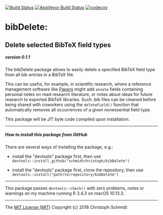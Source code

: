 [![Build Status](https://travis-ci.org/schmidtchristoph/bibDelete.svg?branch=master)](https://travis-ci.org/schmidtchristoph/bibDelete) [![AppVeyor Build Status](https://ci.appveyor.com/api/projects/status/github/schmidtchristoph/bibDelete?branch=master&svg=true)](https://ci.appveyor.com/project/schmidtchristoph/bibDelete) [![codecov](https://codecov.io/gh/schmidtchristoph/bibDelete/branch/master/graph/badge.svg)](https://codecov.io/gh/schmidtchristoph/bibDelete)

# bibDelete:
## Delete selected BibTeX field types
##### version 0.1.1

The bibDelete package allows to easily delete a specified BibTeX field type from all bib entries in a BibTeX file.

This can be useful, for example, in scientific research, where a reference management software like [Papers](https://www.readcube.com/papers/) might add ```annote``` fields containing personal notes on read research literature, or notes about ideas for future research to exported BibTeX libraries. Such .bib files can be cleaned before being shared with coworkers using the ```deleteField()``` function that automatically removes all occurrences of a given nonessential field type.

This package will be JIT byte code compiled upon installation.

- - -

##### How to install this package from GitHub

There are several ways of installing the package, e.g.:

- install the "devtools" package first, then use
```devtools::install_github("schmidtchristoph/bibDelete")```

- install the "devtools" package first, clone the repository, then use
```devtools::install("path/to/repository/bibDelete")```

- - - 

This package passes ```devtools::check()``` with zero problems, notes or warnings on my machine running R 3.4.3 on macOS 10.13.3.

- - - 
The [MIT License (MIT)](http://opensource.org/licenses/MIT)
Copyright (c) 2018 Christoph Schmidt
